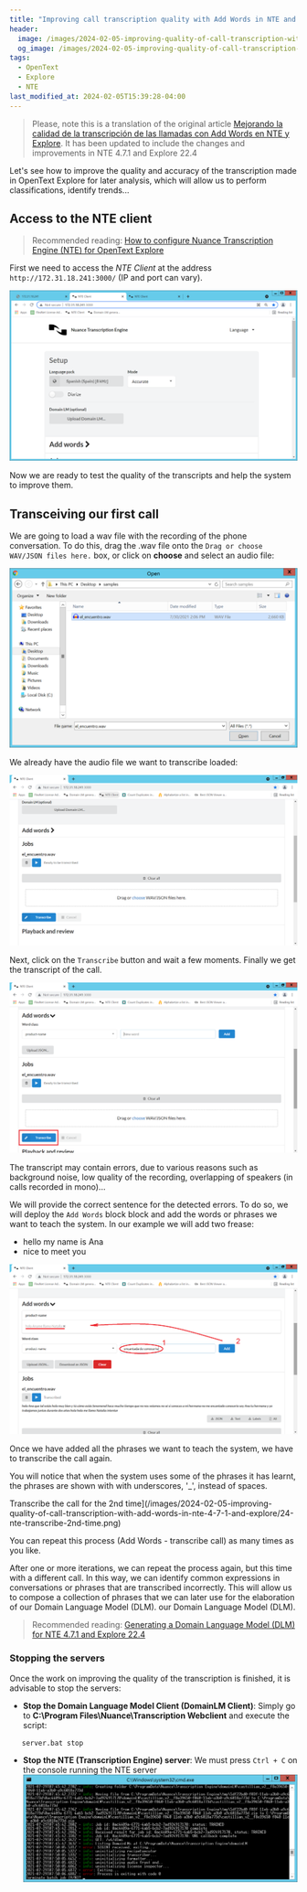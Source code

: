 ```yaml
---
title: "Improving call transcription quality with Add Words in NTE and Explore"
header:
  image: /images/2024-02-05-improving-quality-of-call-transcription-with-add-words-in-nte-4-7-1-and-explore/24-nte-transcribe-2nd-time.png
  og_image: /images/2024-02-05-improving-quality-of-call-transcription-with-add-words-in-nte-4-7-1-and-explore/24-nte-transcribe-2nd-time.png
tags:
  - OpenText
  - Explore
  - NTE
last_modified_at: 2024-02-05T15:39:28-04:00
---
```



> Please, note this is a translation of the original article
> [Mejorando la calidad de la transcripción de las llamadas con Add Words en NTE y Explore](/genera-un-domain-language-model-dlm-nte-y-explore).
> It has been updated to include the changes and improvements in NTE 4.7.1 and Explore 22.4


Let's see how to improve the quality and accuracy of the transcription made in OpenText Explore 
for later analysis, which will allow us to perform classifications, identify trends...

## Access to the NTE client

> Recommended reading: [How to configure Nuance Transcription Engine (NTE) for OpenText Explore](/how-to-configure-nuance-transcription-engine-for-opentext-explore/)

First we need to access the *NTE Client* at the address `http://172.31.18.241:3000/` (IP and port can vary).

![NTE client web access](/images/2024-02-05-improving-quality-of-call-transcription-with-add-words-in-nte-4-7-1-and-explore/09-access-nte.png)

Now we are ready to test the quality of the transcripts and help the system to improve them.


## Transceiving our first call

We are going to load a wav file with the recording of the phone conversation. To do this, drag the 
.wav file onto the `Drag or choose WAV/JSON files here.` box, or click on **choose** and select 
an audio file:

![Select audio file for transcription](/images/2024-02-05-improving-quality-of-call-transcription-with-add-words-in-nte-4-7-1-and-explore/21-load-audio-file-to-transcribe.png)


We already have the audio file we want to transcribe loaded:

![Audio file loaded for transcription](/images/2024-02-05-improving-quality-of-call-transcription-with-add-words-in-nte-4-7-1-and-explore/22-transcribe-audio-file.png)

Next, click on the `Transcribe` button and wait a few moments. Finally we get the 
transcript of the call.

![Transcribe a call with NTE](/images/2024-02-05-improving-quality-of-call-transcription-with-add-words-in-nte-4-7-1-and-explore/25-transcribe-call-with-nte.png)

The transcript may contain errors, due to various reasons such as background noise, 
low quality of the recording, overlapping of speakers (in calls recorded in mono)...

We will provide the correct sentence for the detected errors. To do so, we will deploy the `Add Words` block
block and add the words or phrases we want to teach the system. In our example we will add two frease:

   * hello my name is Ana
   * nice to meet you
   

![NTE - Add words](/images/2024-02-05-improving-quality-of-call-transcription-with-add-words-in-nte-4-7-1-and-explore/23-nte-add-words.png)

Once we have added all the phrases we want to teach the system, we have to transcribe the call again.

You will notice that when the system uses some of the phrases it has learnt, the phrases are shown with
with underscores, '_', instead of spaces.

Transcribe the call for the 2nd time](/images/2024-02-05-improving-quality-of-call-transcription-with-add-words-in-nte-4-7-1-and-explore/24-nte-transcribe-2nd-time.png)

You can repeat this process (Add Words - transcribe call) as many times as you like.

After one or more iterations, we can repeat the process again, but this time with a different call. 
In this way, we can identify common expressions in conversations or phrases that are transcribed incorrectly.
This will allow us to compose a collection of phrases that we can later use for the elaboration of our Domain Language Model (DLM).
our Domain Language Model (DLM).

> Recommended reading: [Generating a Domain Language Model (DLM) for NTE 4.7.1 and Explore 22.4](/generate-a-domain-language-model-dlm-with-nte-4-7-1-y-explore)


### Stopping the servers

Once the work on improving the quality of the transcription is finished, it is advisable to stop the servers:

   - **Stop the Domain Language Model Client (DomainLM Client)**: Simply go to 
   **C:\Program Files\Nuance\Transcription Webclient** and execute the script:

```shell
   server.bat stop
```
   
   - **Stop the NTE (Transcription Engine) server**: We must press `Ctrl + C` on the console running the 
   NTE server
   ![Stop the NTE server](/images/17-stop-server-transcription-engine.png)

